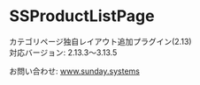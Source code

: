 # SSProductListPage
カテゴリページ独自レイアウト追加プラグイン(2.13)</br>
対応バージョン: 2.13.3～3.13.5

お問い合わせ: www.sunday.systems
